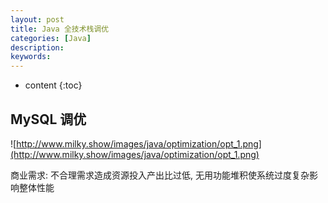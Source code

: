 ```yaml
---
layout: post
title: Java 全技术栈调优
categories: [Java]
description: 
keywords: 
---
```


* content
{:toc}


## MySQL 调优

![http://www.milky.show/images/java/optimization/opt_1.png](http://www.milky.show/images/java/optimization/opt_1.png)

商业需求: 不合理需求造成资源投入产出比过低, 无用功能堆积使系统过度复杂影响整体性能

